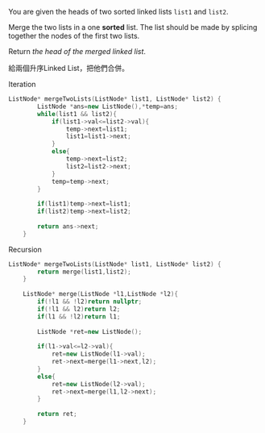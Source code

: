 You are given the heads of two sorted linked lists `list1` and `list2`.

Merge the two lists in a one **sorted** list. The list should be made by splicing together the nodes of the first two lists.

Return _the head of the merged linked list_.

給兩個升序Linked List，把他們合併。

Iteration

```cpp
ListNode* mergeTwoLists(ListNode* list1, ListNode* list2) {
        ListNode *ans=new ListNode(),*temp=ans;
        while(list1 && list2){
            if(list1->val<=list2->val){
                temp->next=list1;
                list1=list1->next;
            }
            else{
                temp->next=list2;
                list2=list2->next;
            }
            temp=temp->next;
        }
        
        if(list1)temp->next=list1;
        if(list2)temp->next=list2;
        
        return ans->next;
    }
```

Recursion

```cpp
ListNode* mergeTwoLists(ListNode* list1, ListNode* list2) {
        return merge(list1,list2);
    }
    
    ListNode* merge(ListNode *l1,ListNode *l2){
        if(!l1 && !l2)return nullptr;
        if(!l1 && l2)return l2;
        if(l1 && !l2)return l1;
        
        ListNode *ret=new ListNode();
            
        if(l1->val<=l2->val){
            ret=new ListNode(l1->val);
            ret->next=merge(l1->next,l2);
        }
        else{
            ret=new ListNode(l2->val);
            ret->next=merge(l1,l2->next);
        }
            
        return ret;
    }
```